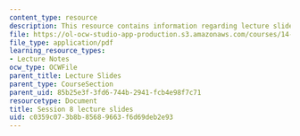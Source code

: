 ```yaml
---
content_type: resource
description: This resource contains information regarding lecture slide 8.
file: https://ol-ocw-studio-app-production.s3.amazonaws.com/courses/14-581-international-economics-i-spring-2013/c0359c073b8b85689663f6d69deb2e93_MIT14_581S13_Lecslides8.pdf
file_type: application/pdf
learning_resource_types:
- Lecture Notes
ocw_type: OCWFile
parent_title: Lecture Slides
parent_type: CourseSection
parent_uid: 85b25e3f-3fd6-744b-2941-fcb4e98f7c71
resourcetype: Document
title: Session 8 lecture slides
uid: c0359c07-3b8b-8568-9663-f6d69deb2e93
---
```

